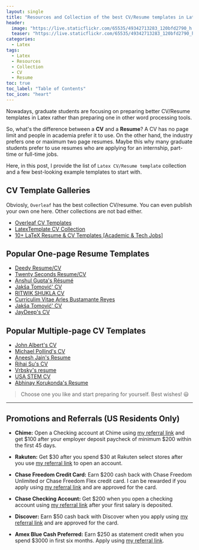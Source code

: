 ```yaml
---
layout: single
title: "Resources and Collection of the best CV/Resume templates in Latex"
header:
  image: "https://live.staticflickr.com/65535/49342713283_120bfd2790_h.jpg"
  teaser: "https://live.staticflickr.com/65535/49342713283_120bfd2790_h.jpg"
categories:
  - Latex
tags:
  - Latex
  - Resources
  - Collection
  - CV
  - Resume
toc: true
toc_label: "Table of Contents"
toc_icon: "heart"
---
```


Nowadays, graduate students are focusing on preparing better CV/Resume templates in Latex rather than preparing one in other word processing tools. 

So, what's the difference between a **CV** and a **Resume**? A CV has no page limit and people in academia prefer it to use. On the other hand, the industry prefers one or maximum two page resumes. Maybe this why many graduate students prefer to use resumes who are applying for an internship, part-time or full-time jobs.

Here, in this post, I provide the list of `Latex CV/Resume template` collection and a few best-looking example templates to start with.

## CV Template Galleries

Obviosly, `Overleaf` has the best collection CV/resume. You can even publish your own one here. Other collections are not bad either.
* [Overleaf CV Templates](https://www.overleaf.com/gallery/tagged/cv)
* [LatexTemplate CV Collection](https://www.latextemplates.com/cat/curricula-vitae)
* [10+ LaTeX Resume & CV Templates [Academic & Tech Jobs]](https://zety.com/blog/latex-resume-template)


## Popular One-page Resume Templates
* [Deedy Resume/CV](https://www.latextemplates.com/template/deedy-resume-cv)
* [Twenty Seconds Resume/CV](https://www.latextemplates.com/template/twenty-seconds-resumecv)
* [Anshul Gupta's Résumé](https://www.overleaf.com/articles/anshul-guptas-resume/qhsyjwgcxkbb)
* [Jakša Tomović' CV](https://www.overleaf.com/articles/jaksa-tomovic-cv/dxghwbzypcgt)
* [RITWIK SHUKLA CV](https://www.overleaf.com/articles/ritwik-shukla-cv/wmypdsvknyct)
* [Curriculim Vitae Arles Bustamante Reyes](https://www.overleaf.com/articles/curriculim-vitae-arles-bustamante-reyes/nwfdpjgbcxxw)
* [Jakša Tomović' CV](https://www.overleaf.com/articles/jaksa-tomovic-cv/dxghwbzypcgt)
* [JayDeep's CV](https://www.overleaf.com/articles/jaydeeps-cv/vdkxtzrbbyzn)

## Popular Multiple-page CV Templates
* [John Albert's CV](https://www.overleaf.com/articles/john-alberts-cv/xtqjqgwxzpqx)
* [Michael Pollind's CV](https://www.overleaf.com/articles/michael-pollinds-cv/xzffmjvnvxrk)
* [Aneesh Jain's Resume](https://www.overleaf.com/articles/aneesh-jains-resume/vrdyvspwpjfb)
* [Rihai Su's CV](https://www.overleaf.com/articles/rihai-sus-cv/dddhfxpphsxc)
* [Vrbsky's resume](https://www.overleaf.com/articles/vrbskys-resume/cvwgyjxfbhcp)
* [USA STEM CV](https://www.overleaf.com/latex/templates/usa-stem-cv/vhyqqjmwvvjj)
* [Abhinay Korukonda's Resume](https://www.overleaf.com/articles/abhinay-korukondas-resume/xpghvdncnvng)

> Choose one you like and start preparing for yourself. Best wishes! :smiley:

---
## Promotions and Referrals (US Residents Only)
* **Chime:** Open a Checking account at Chime using [my referral link](https://chime.com/r/shantoroy) and get $100 after your employer deposit paycheck of minimum $200 within the first 45 days. 
* **Rakuten:** Get $30 after you spend $30 at Rakuten select stores after you use [my referral link](www.rakuten.com/r/STONEH425?eeid=44971) to open an account. 
* **Chase Freedom Credit Card:** Earn $200 cash back with Chase Freedom Unlimited or Chase Freedom Flex credit card. I can be rewarded if you apply using [my referral link](https://www.referyourchasecard.com/18o/E7MB03IG12) and are approved for the card.

* **Chase Checking Account:** Get $200 when you open a checking account using [my referral link](https://accounts.chase.com/raf/share/2564396166) after your first salary is deposited. 
* **Discover:** Earn $50 cash back with Discover when you apply using [my referral link](https://refer.discover.com/s/SHANTO10) and are approved for the card.
* **Amex Blue Cash Preferred:** Earn $250 as statement credit when you spend $3000 in first six months. Apply using [my referral link](https://americanexpress.com/en-us/referral/SHANTRzUOO?XL=MIANS).
<!--stackedit_data:
eyJoaXN0b3J5IjpbMTE5Mjk0NDk4NiwtMzg5NDc2ODg4LDkzOD
I0NDA0Myw3Njk2Nzc4OTksLTY4NjE4OTc5OV19
-->